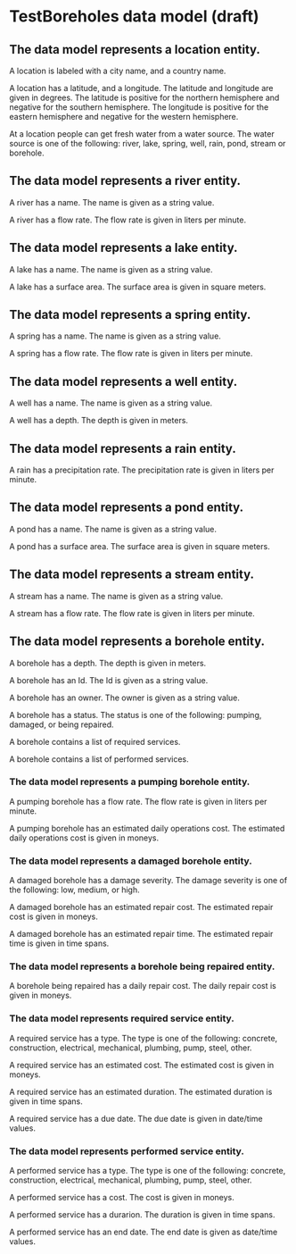 # TestBoreholes data model (draft)

## The data model represents a location entity.

A location is labeled with a city name, and a country name.

A location has a latitude, and a longitude. The latitude and longitude are given in degrees. The latitude is positive for the northern hemisphere and negative for the southern hemisphere. The longitude is positive for the eastern hemisphere and negative for the western hemisphere.

At a location people can get fresh water from a water source. The water source is one of the following: river, lake, spring, well, rain, pond, stream or borehole.

## The data model represents a river entity.

A river has a name. The name is given as a string value.

A river has a flow rate. The flow rate is given in liters per minute.

## The data model represents a lake entity.

A lake has a name. The name is given as a string value.

A lake has a surface area. The surface area is given in square meters.

## The data model represents a spring entity.

A spring has a name. The name is given as a string value.

A spring has a flow rate. The flow rate is given in liters per minute.

## The data model represents a well entity.

A well has a name. The name is given as a string value.

A well has a depth. The depth is given in meters.

## The data model represents a rain entity.

A rain has a precipitation rate. The precipitation rate is given in liters per minute.

## The data model represents a pond entity.

A pond has a name. The name is given as a string value.

A pond has a surface area. The surface area is given in square meters.

## The data model represents a stream entity.

A stream has a name. The name is given as a string value.

A stream has a flow rate. The flow rate is given in liters per minute.

## The data model represents a borehole entity.

A borehole has a depth. The depth is given in meters.

A borehole has an Id. The Id is given as a string value.

A borehole has an owner. The owner is given as a string value.

A borehole has a status. The status is one of the following: pumping, damaged, or being repaired.

A borehole contains a list of required services.

A borehole contains a list of performed services.

### The data model represents a pumping borehole entity.

A pumping borehole has a flow rate. The flow rate is given in liters per minute.

A pumping borehole has an estimated daily operations cost. The estimated daily operations cost is given in moneys.

### The data model represents a damaged borehole entity.

A damaged borehole has a damage severity. The damage severity is one of the following: low, medium, or high.

A damaged borehole has an estimated repair cost. The estimated repair cost is given in moneys.

A damaged borehole has an estimated repair time. The estimated repair time is given in time spans.

### The data model represents a borehole being repaired entity.

A borehole being repaired has a daily repair cost. The daily repair cost is given in moneys.

### The data model represents required service entity.

A required service has a type. The type is one of the following: concrete, construction, electrical, mechanical, plumbing, pump, steel, other.

A required service has an estimated cost. The estimated cost is given in moneys.

A required service has an estimated duration. The estimated duration is given in time spans.

A required service has a due date. The due date is given in date/time values.

### The data model represents performed service entity.

A performed service has a type. The type is one of the following: concrete, construction, electrical, mechanical, plumbing, pump, steel, other.

A performed service has a cost. The cost is given in moneys.

A performed service has a durarion. The duration is given in time spans.

A performed service has an end date. The end date is given as date/time values.
